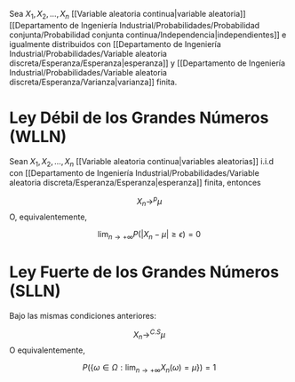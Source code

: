 
Sea $X_1, X_2,\dots, X_n$ [[Variable aleatoria continua|variable aleatoria]] [[Departamento de Ingeniería Industrial/Probabilidades/Probabilidad conjunta/Probabilidad conjunta continua/Independencia|independientes]] e igualmente distribuidos con [[Departamento de Ingeniería Industrial/Probabilidades/Variable aleatoria discreta/Esperanza/Esperanza|esperanza]]  y [[Departamento de Ingeniería Industrial/Probabilidades/Variable aleatoria discreta/Esperanza/Varianza|varianza]] finita. 

# Ley Débil de los Grandes Números (WLLN)

Sean $X_1,X_2,\dots,X_n$ [[Variable aleatoria continua|variables aleatorias]] i.i.d con [[Departamento de Ingeniería Industrial/Probabilidades/Variable aleatoria discreta/Esperanza/Esperanza|esperanza]] finita, entonces 

$$X_n\to^p\mu$$ 
O, equivalentemente, 

$$\lim_{n\to+\infty}P\left(\vert X_n-\mu\vert\geq\epsilon\right)=0$$ 
# Ley Fuerte de los Grandes Números (SLLN)

Bajo las mismas condiciones anteriores: 

$$X_n\to^{C.S}\mu$$ 
O equivalentemente, 

$$P\left(\lbrace\omega\in\Omega:\lim_{n\to+\infty}X_n(\omega)=\mu\rbrace\right)=1$$